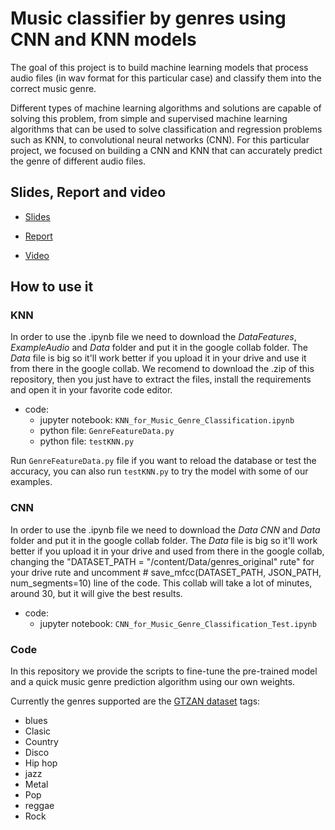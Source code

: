 # Music classifier by genres using CNN and KNN models

The goal of this project is to build machine learning models that process audio files (in wav format for this particular case) and classify them into the correct music genre.

Different types of machine learning algorithms and solutions are capable of solving this problem, from simple and supervised machine learning algorithms that can be used to solve classification and regression problems such as KNN, to convolutional neural networks (CNN). For this particular project, we focused on building a CNN and KNN that can accurately predict the genre of different audio files.

## Slides, Report and video

- [Slides](https://github.com/vanelozano7312/MusicGenreClasifier/blob/main/Music%20classifier%20by%20genres%20using%20CNN%20and%20KNN%20models%20Slides.pdf)

- [Report](https://github.com/vanelozano7312/MusicGenreClasifier/blob/main/ProyectoFinal.pdf)

- [Video](https://youtu.be/V0mP8Ccc2IQ)

## How to use it
### KNN
In order to use the .ipynb file we need to download the *DataFeatures*, *ExampleAudio* and *Data* folder and put it in the google collab folder. The *Data* file is big so it'll work better if you upload it in your drive and use it from there in the google collab. 
We recomend to download the .zip of this repository, then you just have to extract the files, install the requirements and open it in your favorite code editor. 


- code: 
	- jupyter notebook: `KNN_for_Music_Genre_Classification.ipynb`
	- python file: `GenreFeatureData.py` 
	- python file: `testKNN.py`
	
Run `GenreFeatureData.py` file if you want to reload the database or test the accuracy, you can also run `testKNN.py` to try the model with some of our examples.

### CNN
In order to use the .ipynb file we need to download the *Data CNN* and *Data* folder and put it in the google collab folder. The *Data* file is big so it'll work better if you upload it in your drive and used from there in the google collab, changing the "DATASET_PATH = "/content/Data/genres_original" rute" for your drive rute and uncomment # save_mfcc(DATASET_PATH, JSON_PATH, num_segments=10) line of the code.  This collab will take a lot of minutes, around 30, but it will give the best results.

- code: 
	- jupyter notebook: `CNN_for_Music_Genre_Classification_Test.ipynb`

### Code 
In this repository we provide the scripts to fine-tune the pre-trained model and a quick music genre prediction algorithm using our own weights. 

Currently the genres supported are the [GTZAN dataset](https://www.google.com/url?sa=t&rct=j&q=&esrc=s&source=web&cd=&cad=rja&uact=8&ved=2ahUKEwi0w9v6ndv7AhW2RzABHV9IBWUQFnoECBMQAQ&url=https%3A%2F%2Fwww.kaggle.com%2Fdatasets%2Fandradaolteanu%2Fgtzan-dataset-music-genre-classification&usg=AOvVaw3TTtu7nUZPCc-fNioZPjzz) tags:

- blues
- Clasic
- Country
- Disco
- Hip hop
- jazz
- Metal
- Pop
- reggae
- Rock
